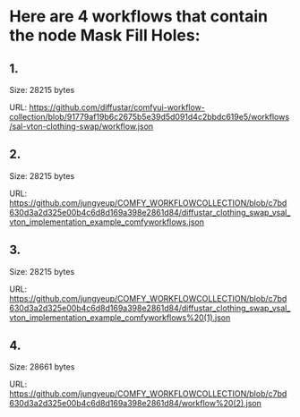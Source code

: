# Here are 4 workflows that contain the node Mask Fill Holes:

## 1. 

Size: 28215 bytes

URL: https://github.com/diffustar/comfyui-workflow-collection/blob/91779af19b6c2675b5e39d5d091d4c2bbdc619e5/workflows/sal-vton-clothing-swap/workflow.json

## 2. 

Size: 28215 bytes

URL: https://github.com/jungyeup/COMFY_WORKFLOWCOLLECTION/blob/c7bd630d3a2d325e00b4c6d8d169a398e2861d84/diffustar_clothing_swap_vsal_vton_implementation_example_comfyworkflows.json

## 3. 

Size: 28215 bytes

URL: https://github.com/jungyeup/COMFY_WORKFLOWCOLLECTION/blob/c7bd630d3a2d325e00b4c6d8d169a398e2861d84/diffustar_clothing_swap_vsal_vton_implementation_example_comfyworkflows%20(1).json

## 4. 

Size: 28661 bytes

URL: https://github.com/jungyeup/COMFY_WORKFLOWCOLLECTION/blob/c7bd630d3a2d325e00b4c6d8d169a398e2861d84/workflow%20(2).json

